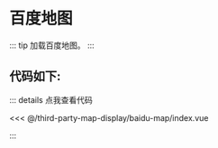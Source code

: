 <script setup>
import Map from './index.vue'
</script>
# 百度地图

::: tip
加载百度地图。
:::

<Map />

## 代码如下:

::: details 点我查看代码

<<< @/third-party-map-display/baidu-map/index.vue

:::